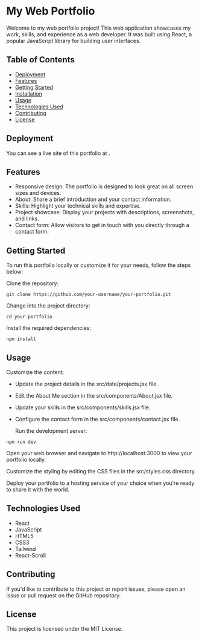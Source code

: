 # My Web Portfolio

Welcome to my web portfolio project! This web application showcases my work, skills, and experience as a web developer. It was built using React, a popular JavaScript library for building user interfaces.

## Table of Contents

-   [Deployment](#deployment)
-   [Features](#features)
-   [Getting Started](#getting-started)
-   [Installation](#installation)
-   [Usage](#usage)
-   [Technologies Used](#technologies-used)
-   [Contributing](#contributing)
-   [License](#license)

## Deployment

You can see a live site of this portfolio at .

## Features

-   Responsive design: The portfolio is designed to look great on all screen sizes and devices.
-   About: Share a brief introduction and your contact information.
-   Skills: Highlight your technical skills and expertise.
-   Project showcase: Display your projects with descriptions, screenshots, and links.
-   Contact form: Allow visitors to get in touch with you directly through a contact form.

## Getting Started

To run this portfolio locally or customize it for your needs, follow the steps below:

Clone the repository:

```
git clone https://github.com/your-username/your-portfolio.git
```

Change into the project directory:

```
cd your-portfolio
```

Install the required dependencies:

```
npm install
```

## Usage

Customize the content:

-   Update the project details in the src/data/projects.jsx file.
-   Edit the About Me section in the src/components/About.jsx file.
-   Update your skills in the src/components/skills.jsx file.
-   Configure the contact form in the src/components/contact.jsx file.

    Run the development server:

```
npm run dev
```

Open your web browser and navigate to http://localhost:3000 to view your portfolio locally.

Customize the styling by editing the CSS files in the src/styles.css directory.

Deploy your portfolio to a hosting service of your choice when you're ready to share it with the world.

## Technologies Used

-   React
-   JavaScript
-   HTML5
-   CSS3
-   Tailwind
-   React-Scroll

## Contributing

If you'd like to contribute to this project or report issues, please open an issue or pull request on the GitHub repository.

## License

This project is licensed under the MIT License.
